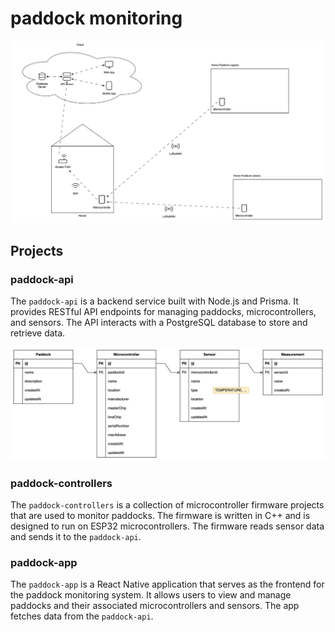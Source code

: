 # paddock monitoring

![architecture](./docs/paddock-overview.png)

## Projects

### paddock-api
The `paddock-api` is a backend service built with Node.js and Prisma. It provides RESTful API endpoints for managing paddocks, microcontrollers, and sensors. The API interacts with a PostgreSQL database to store and retrieve data.

![ERD](./docs/paddock-erd.png)

### paddock-controllers
The `paddock-controllers` is a collection of microcontroller firmware projects that are used to monitor paddocks. The firmware is written in C++ and is designed to run on ESP32 microcontrollers. The firmware reads sensor data and sends it to the `paddock-api`.

### paddock-app
The `paddock-app` is a React Native application that serves as the frontend for the paddock monitoring system. It allows users to view and manage paddocks and their associated microcontrollers and sensors. The app fetches data from the `paddock-api`.